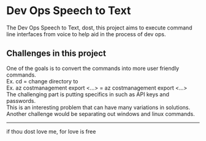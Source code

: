 # Dev Ops Speech to Text

The Dev Ops Speech to Text, dost, this project aims to execute command line interfaces from voice to help aid in the process of dev ops.

## Challenges in this project
One of the goals is to convert the commands into more user friendly commands.\
Ex. cd <FOLDER> = change directory to <FOLDER>\
Ex. az costmanagement export <...> = az costmanagement export <...>\
The challenging part is putting specifics in such as API keys and passwords.\
This is an interesting problem that can have many variations in solutions.\
Another challenge would be separating out windows and linux commands.

-----

if thou dost love me, for love is free
